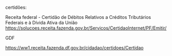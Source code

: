 certidões:

Receita federal - Certidão de Débitos Relativos a Créditos Tributários Federais e à Dívida Ativa da União
https://solucoes.receita.fazenda.gov.br/Servicos/CertidaoInternet/PF/Emitir/

GDF

https://ww1.receita.fazenda.df.gov.br/cidadao/certidoes/Certidao